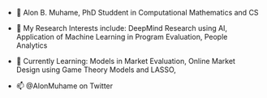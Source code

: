 - 👋 Alon B. Muhame, PhD Studdent in Computational Mathematics and CS
- 👀 My Research Interests include: DeepMind Research using AI, Application of Machine Learning in Program Evaluation, People Analytics
- 🌱 Currently Learning: Models in Market Evaluation, Online Market Design using Game Theory Models and LASSO, 

- 📫 @AlonMuhame on Twitter

